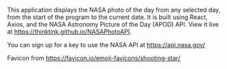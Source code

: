 This application displays the NASA photo of the day from any selected day, from the start of the program to the current date. It is built using React, Axios, and the NASA Astronomy Picture of the Day (APOD) API. View it live at https://thinktink.github.io/NASAPhotoAPI.

You can sign up for a key to use the NASA API at https://api.nasa.gov/

Favicon from https://favicon.io/emoji-favicons/shooting-star/
